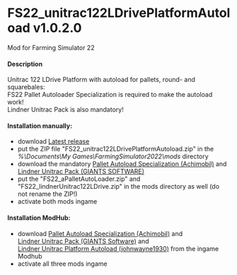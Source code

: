 # FS22_unitrac122LDrivePlatformAutoload v1.0.2.0
Mod for Farming Simulator 22 

#### Description
Unitrac 122 LDrive Platform with autoload for pallets, round- and squarebales:  
FS22 Pallet Autoloader Specialization is required to make the autoload work!  
Lindner Unitrac Pack is also mandatory!

#### Installation manually:
* download [Latest release](https://github.com/johnwayne1930/FS22_unitrac122LDrivePlatformAutoload/releases/latest)
* put the ZIP file "FS22_unitrac122LDrivePlatformAutoload.zip" in the  
_%\Documents\My Games\FarmingSimulator2022\mods_ directory
* download the mandatory [Pallet Autoload Specialization (Achimobil)](https://farming-simulator.com/mod.php?mod_id=228819) and 
[Lindner Unitrac Pack (GIANTS SOFTWARE)](https://farming-simulator.com/mod.php?mod_id=239534)
* put the "FS22_aPalletAutoLoader.zip" and "FS22_lindnerUnitrac122LDrive.zip" in the mods directory as well (do not rename the ZIP!)
* activate both mods ingame

#### Installation ModHub:
* download [Pallet Autoload Specialization (Achimobil)](https://farming-simulator.com/mod.php?mod_id=228819) and  
[Lindner Unitrac Pack (GIANTS Software)](https://farming-simulator.com/mod.php?mod_id=239534) and  
[Lindner Unitrac Platform Autoload (johnwayne1930)](https://farming-simulator.com/mod.php?mod_id=240104) from the ingame Modhub
* activate all three mods ingame
